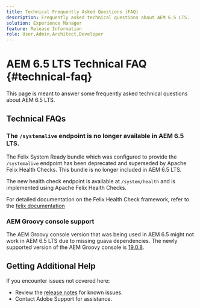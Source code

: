 ```yaml
---
title: Technical Frequently Asked Questions (FAQ)
description: Frequently asked technical questions about AEM 6.5 LTS.
solution: Experience Manager
feature: Release Information
role: User,Admin,Architect,Developer
---
```

# AEM 6.5 LTS Technical FAQ {#technical-faq}

This page is meant to answer some frequently asked technical questions about AEM 6.5 LTS.

## Technical FAQs

### The `/systemalive` endpoint is no longer available in AEM 6.5 LTS.

The Felix System Ready bundle which was configured to provide the `/systemalive` endpoint has been deprecated and superseded by Apache Felix Health Checks. This bundle is no longer included in AEM 6.5 LTS.

The new health check endpoint is available at `/system/health` and is implemented using Apache Felix Health Checks.

For detailed documentation on the Felix Health Check framework, refer to the [felix documentation](https://github.com/apache/felix-dev/blob/master/healthcheck/README.md)

### AEM Groovy console support

The AEM Groovy console version that was being used in AEM 6.5 might not work in AEM 6.5 LTS due to missing guava dependencies. The newly supported version of the AEM Groovy console is [19.0.8](https://mvnrepository.com/artifact/be.orbinson.aem/aem-groovy-console/19.0.8).

## Getting Additional Help

If you encounter issues not covered here:
* Review the [release notes](/help/release-notes/release-notes.md) for known issues.
* Contact Adobe Support for assistance.

